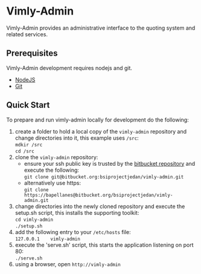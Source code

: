 # Vimly-Admin

Vimly-Admin provides an administrative interface to the quoting system and related services.

## Prerequisites
Vimly-Admin development requires nodejs and git. 
- [NodeJS](https://nodejs.org/)
- [Git](https://git-scm.com/downloads)

## Quick Start

To prepare and run vimly-admin locally for development do the following:

1. create a folder to hold a local copy of the `vimly-admin` repository and change directories into it, this example uses `/src`: <br />
    `mdkir /src` <br />
    `cd /src`
2. clone the `vimly-admin` repository:<br />
    - ensure your ssh public key is trusted by the [bitbucket repository](https://bitbucket.org/bsiprojectjedan/vimly-admin/admin/access-keys/) and execute the following:<br />
    `git clone git@bitbucket.org:bsiprojectjedan/vimly-admin.git`
    - alternatively use https:<br />
    `git clone https://bapellanes@bitbucket.org/bsiprojectjedan/vimly-admin.git`
3. change directories into the newly cloned repository and execute the setup.sh script, this installs the supporting toolkit: <br />
    `cd vimly-admin`<br />
    `./setup.sh`
5. add the following entry to your `/etc/hosts` file:<br />
    `127.0.0.1    vimly-admin`
6. execute the 'serve.sh' script, this starts the application listening on port 80:<br />
    `./serve.sh`
7. using a browser, open `http://vimly-admin`